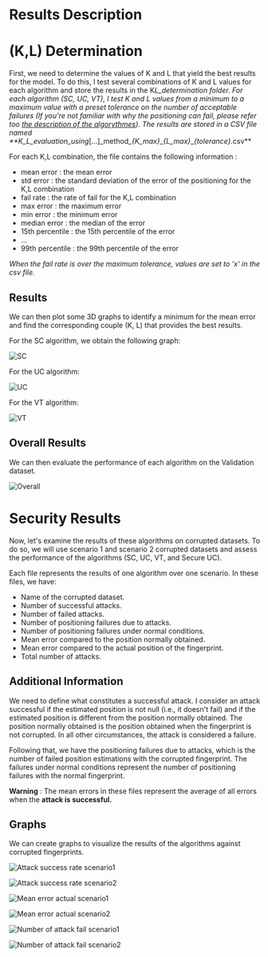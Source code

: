 # Results Description

# (K,L) Determination

First, we need to determine the values of K and L that yield the best results for the model. To do this, I test several combinations of K and L values for each algorithm and store the results in the K*L_determination folder. For each algorithm (SC, UC, VT), I test K and L values from a minimum to a maximum value with a preset tolerance on the number of acceptable failures (If you're not familiar with why the positioning can fail, please refer too [the description of the algorythmes](algorythme_description.md)). The results are stored in a CSV file named \*\*K_L_evaluation_using*[...]\_method\__{K_max}_\__{L_max}_\__{tolerance}_.csv\*\*

For each K,L combination, the file contains the following information :

- mean error : the mean error
- std error : the standard deviation of the error of the positioning for the K,L combination
- fail rate : the rate of fail for the K,L combination
- max error : the maximum error
- min error : the minimum error
- median error : the median of the error
- 15th percentile : the 15th percentile of the error
- ...
- 99th percentile : the 99th percentile of the error

_When the fail rate is over the maximum tolerance, values are set to 'x' in the csv file._

## Results

We can then plot some 3D graphs to identify a minimum for the mean error and find the corresponding couple (K, L) that provides the best results.

For the SC algorithm, we obtain the following graph:

![SC](images/K_L_determination_SC_3d_graph.png)

For the UC algorithm:

![UC](images/K_L_determination_UC_3d_graph.png)

For the VT algorithm:

![VT](images/K_L_determination_VT_3d_graph.png)

## Overall Results

We can then evaluate the performance of each algorithm on the Validation dataset.

![Overall](images/K_L_determination_overall_perf_graph.png)

# Security Results

Now, let's examine the results of these algorithms on corrupted datasets. To do so, we will use scenario 1 and scenario 2 corrupted datasets and assess the performance of the algorithms (SC, UC, VT, and Secure UC).

Each file represents the results of one algorithm over one scenario. In these files, we have:

- Name of the corrupted dataset.
- Number of successful attacks.
- Number of failed attacks.
- Number of positioning failures due to attacks.
- Number of positioning failures under normal conditions.
- Mean error compared to the position normally obtained.
- Mean error compared to the actual position of the fingerprint.
- Total number of attacks.

## Additional Information

We need to define what constitutes a successful attack. I consider an attack successful if the estimated position is not null (i.e., it doesn't fail) and if the estimated position is different from the position normally obtained. The position normally obtained is the position obtained when the fingerprint is not corrupted. In all other circumstances, the attack is considered a failure.

Following that, we have the positioning failures due to attacks, which is the number of failed position estimations with the corrupted fingerprint. The failures under normal conditions represent the number of positioning failures with the normal fingerprint.

**Warning** : The mean errors in these files represent the average of all errors when the **attack is successful.**

## Graphs

We can create graphs to visualize the results of the algorithms against corrupted fingerprints.

![Attack success rate scenario1](images/attack_success_rate_scenario1.png)

![Attack success rate scenario2](images/attack_success_rate_scenario2.png)

![Mean error actual scenario1](images/mean_error_actual_scenario1.png)

![Mean error actual scenario2](images/mean_error_actual_scenario2.png)

![Number of attack fail scenario1](images/number_of_attack_fail_scenario1.png)

![Number of attack fail scenario2](images/number_of_attack_fail_scenario2.png)
